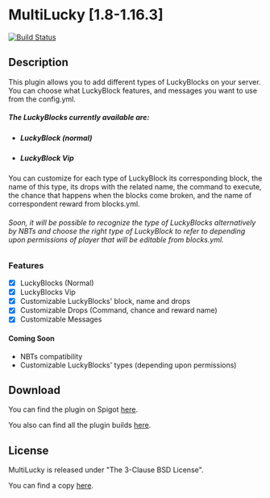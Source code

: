 # MultiLucky [1.8-1.16.3]
[![Build Status](https://multicoredev.it/buildStatus/icon?job=MultiLucky)](https://multicoredev.it/job/MultiLucky/)

## Description

This plugin allows you to add different types of LuckyBlocks on your server.
You can choose what LuckyBlock features, and messages you want to use from the config.yml.

##### The LuckyBlocks currently available are:
- ##### LuckyBlock (normal)
- ##### LuckyBlock Vip

You can customize for each type of LuckyBlock its corresponding block, the name of this type, its drops with the related name, the command to execute, the chance that happens when the blocks come broken, and the name of correspondent reward from blocks.yml.

###### Soon, it will be possible to recognize the type of LuckyBlocks alternatively by NBTs and choose the right type of LuckyBlock to refer to depending upon permissions of player that will be editable from blocks.yml.

### Features

- [x] LuckyBlocks (Normal)
- [x] LuckyBlocks Vip
- [x] Customizable LuckyBlocks' block, name and drops
- [x] Customizable Drops (Command, chance and reward name)
- [x] Customizable Messages

#### Coming Soon

- NBTs compatibility
- Customizable LuckyBlocks' types (depending upon permissions)

## Download
You can find the plugin on Spigot [here]().

You also can find all the plugin builds [here](https://multicoredev.it/job/MultiLucky/).

## License
MultiLucky is released under "The 3-Clause BSD License". 

You can find a copy [here](https://github.com/MultiCoreNetwork/MultiLucky/blob/master/LICENSE).
